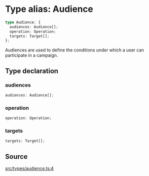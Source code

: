 # Type alias: Audience

```ts
type Audience: {
  audiences: Audience[];
  operation: Operation;
  targets: Target[];
};
```

Audiences are used to define the conditions under which a user can participate in a campaign.

## Type declaration

### audiences

```ts
audiences: Audience[];
```

### operation

```ts
operation: Operation;
```

### targets

```ts
targets: Target[];
```

## Source

[src/types/audience.ts:4](https://github.com/torque-labs/torque-ts-sdk/blob/e7e20c5519300f3127faf1f4bde402ef91d14a40/src/types/audience.ts#L4)
